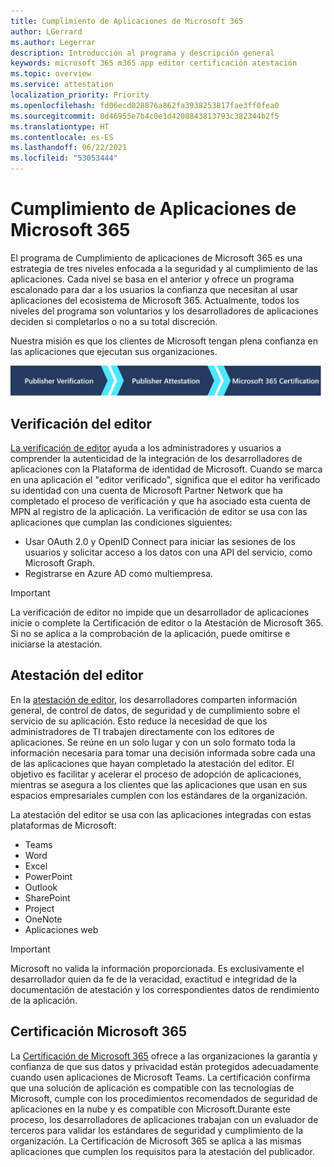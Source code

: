 ```yaml
---
title: Cumplimiento de Aplicaciones de Microsoft 365
author: LGerrard
ms.author: Legerrar
description: Introducción al programa y descripción general
keywords: microsoft 365 m365 app editor certificación atestación
ms.topic: overview
ms.service: attestation
localization_priority: Priority
ms.openlocfilehash: fd06ecd028876a862fa3938253817fae3ff0fea0
ms.sourcegitcommit: 0d46955e7b4c0e1d4208843813793c382344b2f5
ms.translationtype: HT
ms.contentlocale: es-ES
ms.lasthandoff: 06/22/2021
ms.locfileid: "53053444"
---
```

# <a name="microsoft-365-app-compliance-program"></a>Cumplimiento de Aplicaciones de Microsoft 365

El programa de Cumplimiento de aplicaciones de Microsoft 365 es una estrategia de tres niveles enfocada a la seguridad y al cumplimiento de las aplicaciones. Cada nivel se basa en el anterior y ofrece un programa escalonado para dar a los usuarios la confianza que necesitan al usar aplicaciones del ecosistema de Microsoft 365. Actualmente, todos los niveles del programa son voluntarios y los desarrolladores de aplicaciones deciden si completarlos o no a su total discreción. 

Nuestra misión es que los clientes de Microsoft tengan plena confianza en las aplicaciones que ejecutan sus organizaciones.

  ![Estrategia de 3 niveles para el cumplimiento de las aplicaciones](media/Microsoft-App-Compliance-Overview.png) 

## <a name="publisher-verification"></a>Verificación del editor

[La verificación de editor](https://docs.microsoft.com/azure/active-directory/develop/publisher-verification-overview) ayuda a los administradores y usuarios a comprender la autenticidad de la integración de los desarrolladores de aplicaciones con la Plataforma de identidad de Microsoft. Cuando se marca en una aplicación el "editor verificado", significa que el editor ha verificado su identidad con una cuenta de Microsoft Partner Network que ha completado el proceso de verificación y que ha asociado esta cuenta de MPN al registro de la aplicación.
La verificación de editor se usa con las aplicaciones que cumplan las condiciones siguientes:  
- Usar OAuth 2.0 y OpenID Connect para iniciar las sesiones de los usuarios y solicitar acceso a los datos con una API del servicio, como Microsoft Graph. 
- Registrarse en Azure AD como multiempresa.  

> [!IMPORTANT]
> La verificación de editor no impide que un desarrollador de aplicaciones inicie o complete la Certificación de editor o la Atestación de Microsoft 365. Si no se aplica a la comprobación de la aplicación, puede omitirse e iniciarse la atestación.

## <a name="publisher-attestation"></a>Atestación del editor

En la [atestación de editor](https://docs.microsoft.com/microsoft-365-app-certification/docs/enterprise-app-attestation-guide), los desarrolladores comparten información general, de control de datos, de seguridad y de cumplimiento sobre el servicio de su aplicación. Esto reduce la necesidad de que los administradores de TI trabajen directamente con los editores de aplicaciones. Se reúne en un solo lugar y con un solo formato toda la información necesaria para tomar una decisión informada sobre cada una de las aplicaciones que hayan completado la atestación del editor. El objetivo es facilitar y acelerar el proceso de adopción de aplicaciones, mientras se asegura a los clientes que las aplicaciones que usan en sus espacios empresariales cumplen con los estándares de la organización.

La atestación del editor se usa con las aplicaciones integradas con estas plataformas de Microsoft:
-   Teams
-   Word
-   Excel
-   PowerPoint 
-   Outlook
- SharePoint
- Project
- OneNote
- Aplicaciones web

> [!IMPORTANT]
> Microsoft no valida la información proporcionada. Es exclusivamente el desarrollador quien da fe de la veracidad, exactitud e integridad de la documentación de atestación y los correspondientes datos de rendimiento de la aplicación. 

## <a name="microsoft-365-certification"></a>Certificación Microsoft 365
La [Certificación de Microsoft 365](https://docs.microsoft.com/microsoft-365-app-certification/docs/enterprise-app-certification-guide) ofrece a las organizaciones la garantía y confianza de que sus datos y privacidad están protegidos adecuadamente cuando usen aplicaciones de Microsoft Teams. La certificación confirma que una solución de aplicación es compatible con las tecnologías de Microsoft, cumple con los procedimientos recomendados de seguridad de aplicaciones en la nube y es compatible con Microsoft.Durante este proceso, los desarrolladores de aplicaciones trabajan con un evaluador de terceros para validar los estándares de seguridad y cumplimiento de la organización. La Certificación de Microsoft 365 se aplica a las mismas aplicaciones que cumplen los requisitos para la atestación del publicador. 


